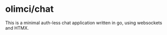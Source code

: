 # olimci/chat

This is a minimal auth-less chat application written in go, using websockets and HTMX.
